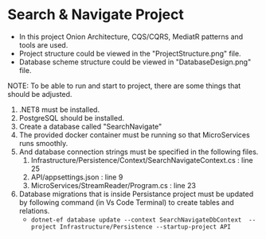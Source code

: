 # Search & Navigate Project

- In this project Onion Architecture, CQS/CQRS, MediatR patterns and tools are used. 
- Project structure could be viewed in the "ProjectStructure.png" file.
- Database scheme structure could be viewed in "DatabaseDesign.png" file.

NOTE: To be able to run and start to project, there are some things that should be adjusted.
  1. .NET8 must be installed.
  2. PostgreSQL should be installed.
  3. Create a database called "SearchNavigate"
  4. The provided docker container must be running so that MicroServices runs smoothly.
  5. And database connection strings must be specified in the following files. 
      1. Infrastructure/Persistence/Context/SearchNavigateContext.cs : line 25
      2. API/appsettings.json : line 9
      3. MicroServices/StreamReader/Program.cs : line 23
  6. Database migrations that is inside Persistance project must be updated by following command (in Vs Code Terminal) to create tables and relations.
     - ```dotnet-ef database update --context SearchNavigateDbContext  --project Infrastructure/Persistence --startup-project API```
